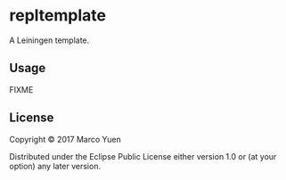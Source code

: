 # repltemplate

A Leiningen template.

## Usage

FIXME

## License

Copyright © 2017 Marco Yuen

Distributed under the Eclipse Public License either version 1.0 or (at
your option) any later version.
